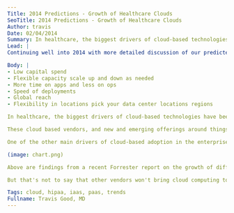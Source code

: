 ```yaml
---
Title: 2014 Predictions - Growth of Healthcare Clouds
SeoTitle: 2014 Predictions - Growth of Healthcare Clouds
Author: travis
Date: 02/04/2014
Summary: In healthcare, the biggest drivers of cloud-based technologies have been the small, but fast growing, number hosted EHR and PM vendors. 
Lead: |
Continuing well into 2014 with more detailed discussion of our predicted trends for the year. Increasingly technology vendors are looking to move applications and resources to cloud-based technologies. The reasons for cloud are well established:

Body: |
- Low capital spend
- Flexible capacity scale up and down as needed
- More time on apps and less on ops
- Speed of deployments
- Global reach
- Flexibility in locations pick your data center locations regions

In healthcare, the biggest drivers of cloud-based technologies have been the small, but fast growing, number hosted EHR and PM vendors. The biggest in that category is Athena (not small), with companies like CareCloud, Kareo, PracticeFusion, and drchrono also included. These players will continue to grow in 2014; as an indication, Athena just [unseated](http://news.athenahealth.com/Press-Releases/athenahealth-Earns-Top-Best-in-KLAS-Recognition-for-its-Cloud-Based-Services-Ranking-as-1-Overal-c4d.aspx) Epic as the #1 overall software vendor by [KLAS](http://www.klasresearch.com/) after Epic had held the spot for the last 8 years. For those that don't know, KLAS is the trusted rating system in the health IT industry.

These cloud based vendors, and new and emerging offerings around things like analytics, population health, digital engagement, and clinical communication, are making enterprises IT more comfortable sending data to the cloud and storing PHI data in the cloud. We talk to cloud-based health IT vendors all the time, and we're astounded by the number of companies and products growing up to serve different segments of healthcare.

One of the other main drivers of cloud-based adoption in the enterprise is developers, which are coming into healthcare very rapidly. Developers are both inside and outside of the enterprise. On the healthcare enterprise side, it will be interesting to see how developers drive the adoption of cloud architecture, likely private cloud.

(image: chart.png)

Above are findings from a recent Forrester report on the growth of different sectors of cloud computing. For a good general discussion of enterprise trends in cloud and why some of the metrics for private cloud growth rates aren't really private cloud at all, read this recent [commentary](http://readwrite.com/2014/01/27/private-public-cloud-cloudwashing#awesm=~owh388yqD0DouV) on Forrester research. If you don't want to click the link, the punch line is that only about 8% of what is considered "private cloud" is actually cloud computing; it's really just virtualized computing. And virtualized computing misses several of the key benefits of cloud computing listed above. Right in our backyard, the large data center project that Epic has underway in Verona, WI, will very likely be purely virtualized computing, and not meet the definitions for cloud computing, hence not have the benefits for customers.

But that's not to say that other vendors won't bring cloud computing to healthcare; it simply means do not believe everything you read about private clouds and enterprises. We predict there will be tremendous growth in 2014 of newer, non-EHR cloud-based tools, many of which will continue to grow beyond 2014 as healthcare evolves to meet growing demands on providers to manage risk.

Tags: cloud, hipaa, iaas, paas, trends
Fullname: Travis Good, MD
---
```

